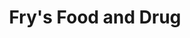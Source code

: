---
title: "Fry's Food and Drug"
url: /phoenix/frys-food-and-drug-west-bell-road/
shop: supermarket
---